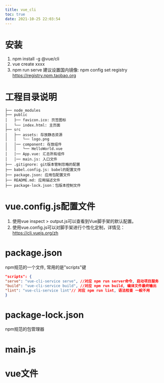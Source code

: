 ```yaml
---
title: vue_cli
toc: true
date: 2021-10-25 22:03:54
---
```


# 安装
1. npm install -g @vue/cli
2. vue create xxxx
3. npm run serve
建议设置国内镜像:
npm config set registry https://registry.npm.taobao.org

# 工程目录说明
```
├── node_modules 
├── public
│   ├── favicon.ico: 页签图标
│   └── index.html: 主页面
├── src
│   ├── assets: 存放静态资源
│   │   └── logo.png
│   │── component: 存放组件
│   │   └── HelloWorld.vue
│   │── App.vue: 汇总所有组件
│   │── main.js: 入口文件
├── .gitignore: git版本管制忽略的配置
├── babel.config.js: babel的配置文件
├── package.json: 应用包配置文件 
├── README.md: 应用描述文件
├── package-lock.json：包版本控制文件
```
# vue.config.js配置文件
1. 使用vue inspect > output.js可以查看到Vue脚手架的默认配置。
2. 使用vue.config.js可以对脚手架进行个性化定制，详情见：https://cli.vuejs.org/zh

# package.json
npm规范的一个文件, 常用的是"scripts"键
```json
"scripts": {
"serve": "vue-cli-service serve", //对应 npm run server命令, 启动项目服务
"build": "vue-cli-service build", //对应 npm run build, 编译文件最终输出
"lint": "vue-cli-service lint"// 对应 npm run lint, 语法检查 一般不用
}
```
# package-lock.json
npm规范的包管理器

# main.js



# vue文件


## <style>
1. scoped 只在组件中有效
2. lang 可以选择编译语言

```html
<style lang="less" scoped>
	.demo{
		background-color: pink;
		.atguigu{
			font-size: 40px;
		}
	}
</style>
```